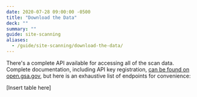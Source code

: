 ```yaml
---
date: 2020-07-28 09:00:00 -0500
title: "Download the Data"
deck: ""
summary: ""
guide: site-scanning
aliases:
  - /guide/site-scanning/download-the-data/
---
```


There's a complete API available for accessing all of the scan data.  Complete documentation, including API key registration, [can be found on open.gsa.gov](https://open.gsa.gov/api/spotlight-api/), but here is an exhaustive list of endpoints for convenience:  


[Insert table here]
